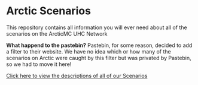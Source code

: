 # Arctic Scenarios
This repository contains all information you will ever need about all of the scenarios on the ArcticMC UHC Network

**What happend to the pastebin?**
Pastebin, for some reason, decided to add a filter to their website. We have no idea which or how many of the scenarios on Arctic were caught by this filter but was privated by Pastebin, so we had to move it here!

[Click here to view the descriptions of all of our Scenarios](https://github.com/ArcticMC/Scenarios/blob/main/descriptions.md)
